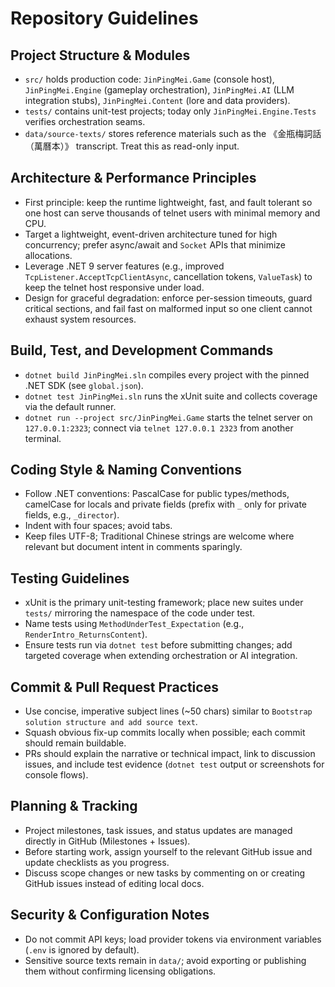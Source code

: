 # Repository Guidelines

## Project Structure & Modules
- `src/` holds production code: `JinPingMei.Game` (console host), `JinPingMei.Engine` (gameplay orchestration), `JinPingMei.AI` (LLM integration stubs), `JinPingMei.Content` (lore and data providers).
- `tests/` contains unit-test projects; today only `JinPingMei.Engine.Tests` verifies orchestration seams.
- `data/source-texts/` stores reference materials such as the 《金瓶梅詞話（萬曆本）》 transcript. Treat this as read-only input.

## Architecture & Performance Principles
- First principle: keep the runtime lightweight, fast, and fault tolerant so one host can serve thousands of telnet users with minimal memory and CPU.
- Target a lightweight, event-driven architecture tuned for high concurrency; prefer async/await and `Socket` APIs that minimize allocations.
- Leverage .NET 9 server features (e.g., improved `TcpListener.AcceptTcpClientAsync`, cancellation tokens, `ValueTask`) to keep the telnet host responsive under load.
- Design for graceful degradation: enforce per-session timeouts, guard critical sections, and fail fast on malformed input so one client cannot exhaust system resources.

## Build, Test, and Development Commands
- `dotnet build JinPingMei.sln` compiles every project with the pinned .NET SDK (see `global.json`).
- `dotnet test JinPingMei.sln` runs the xUnit suite and collects coverage via the default runner.
- `dotnet run --project src/JinPingMei.Game` starts the telnet server on `127.0.0.1:2323`; connect via `telnet 127.0.0.1 2323` from another terminal.

## Coding Style & Naming Conventions
- Follow .NET conventions: PascalCase for public types/methods, camelCase for locals and private fields (prefix with `_` only for private fields, e.g., `_director`).
- Indent with four spaces; avoid tabs.
- Keep files UTF-8; Traditional Chinese strings are welcome where relevant but document intent in comments sparingly.

## Testing Guidelines
- xUnit is the primary unit-testing framework; place new suites under `tests/` mirroring the namespace of the code under test.
- Name tests using `MethodUnderTest_Expectation` (e.g., `RenderIntro_ReturnsContent`).
- Ensure tests run via `dotnet test` before submitting changes; add targeted coverage when extending orchestration or AI integration.

## Commit & Pull Request Practices
- Use concise, imperative subject lines (~50 chars) similar to `Bootstrap solution structure and add source text`.
- Squash obvious fix-up commits locally when possible; each commit should remain buildable.
- PRs should explain the narrative or technical impact, link to discussion issues, and include test evidence (`dotnet test` output or screenshots for console flows).

## Planning & Tracking
- Project milestones, task issues, and status updates are managed directly in GitHub (Milestones + Issues).
- Before starting work, assign yourself to the relevant GitHub issue and update checklists as you progress.
- Discuss scope changes or new tasks by commenting on or creating GitHub issues instead of editing local docs.

## Security & Configuration Notes
- Do not commit API keys; load provider tokens via environment variables (`.env` is ignored by default).
- Sensitive source texts remain in `data/`; avoid exporting or publishing them without confirming licensing obligations.
